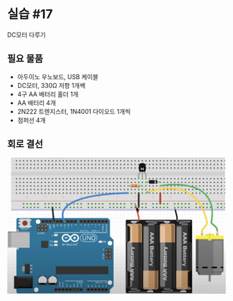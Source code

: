 # 실습 #17
DC모터 다루기

## 필요 물품
- 아두이노 우노보드, USB 케이블
- DC모터, 330Ω 저항 1개쌕
- 4구 AA 배터리 홀더 1개
- AA 배터리 4개
- 2N222 트렌지스터, 1N4001 다이오드 1개씩
- 점퍼선 4개

## 회로 결선
<img src="./circuit.png" alt="회로결선">